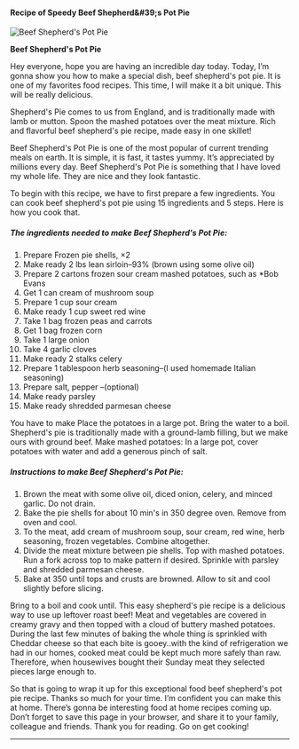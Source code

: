             

#### Recipe of Speedy Beef Shepherd&amp;#39;s Pot Pie

![Beef Shepherd's Pot Pie](https://img-global.cpcdn.com/recipes/484b5def866012e9/751x532cq70/beef-shepherds-pot-pie-recipe-main-photo.jpg)

**Beef Shepherd's Pot Pie**

Hey everyone, hope you are having an incredible day today. Today, I’m gonna show you how to make a special dish, beef shepherd's pot pie. It is one of my favorites food recipes. This time, I will make it a bit unique. This will be really delicious.

Shepherd's Pie comes to us from England, and is traditionally made with lamb or mutton. Spoon the mashed potatoes over the meat mixture. Rich and flavorful beef shepherd's pie recipe, made easy in one skillet!

Beef Shepherd's Pot Pie is one of the most popular of current trending meals on earth. It is simple, it is fast, it tastes yummy. It’s appreciated by millions every day. Beef Shepherd's Pot Pie is something that I have loved my whole life. They are nice and they look fantastic.

To begin with this recipe, we have to first prepare a few ingredients. You can cook beef shepherd's pot pie using 15 ingredients and 5 steps. Here is how you cook that.

##### The ingredients needed to make Beef Shepherd's Pot Pie:

1.  Prepare Frozen pie shells, ×2
2.  Make ready 2 lbs lean sirloin–93% (brown using some olive oil)
3.  Prepare 2 cartons frozen sour cream mashed potatoes, such as \*Bob Evans
4.  Get 1 can cream of mushroom soup
5.  Prepare 1 cup sour cream
6.  Make ready 1 cup sweet red wine
7.  Take 1 bag frozen peas and carrots
8.  Get 1 bag frozen corn
9.  Take 1 large onion
10.  Take 4 garlic cloves
11.  Make ready 2 stalks celery
12.  Prepare 1 tablespoon herb seasoning–(I used homemade Italian seasoning)
13.  Prepare salt, pepper –(optional)
14.  Make ready parsley
15.  Make ready shredded parmesan cheese

You have to make Place the potatoes in a large pot. Bring the water to a boil. Shepherd's pie is traditionally made with a ground-lamb filling, but we make ours with ground beef. Make mashed potatoes: In a large pot, cover potatoes with water and add a generous pinch of salt.

##### Instructions to make Beef Shepherd's Pot Pie:

1.  Brown the meat with some olive oil, diced onion, celery, and minced garlic. Do not drain.
2.  Bake the pie shells for about 10 min's in 350 degree oven. Remove from oven and cool.
3.  To the meat, add cream of mushroom soup, sour cream, red wine, herb seasoning, frozen vegetables. Combine altogether.
4.  Divide the meat mixture between pie shells. Top with mashed potatoes. Run a fork across top to make pattern if desired. Sprinkle with parsley and shredded parmesan cheese.
5.  Bake at 350 until tops and crusts are browned. Allow to sit and cool slightly before slicing.

Bring to a boil and cook until. This easy shepherd's pie recipe is a delicious way to use up leftover roast beef! Meat and vegetables are covered in creamy gravy and then topped with a cloud of buttery mashed potatoes. During the last few minutes of baking the whole thing is sprinkled with Cheddar cheese so that each bite is gooey..with the kind of refrigeration we had in our homes, cooked meat could be kept much more safely than raw. Therefore, when housewives bought their Sunday meat they selected pieces large enough to.

So that is going to wrap it up for this exceptional food beef shepherd's pot pie recipe. Thanks so much for your time. I’m confident you can make this at home. There’s gonna be interesting food at home recipes coming up. Don’t forget to save this page in your browser, and share it to your family, colleague and friends. Thank you for reading. Go on get cooking!

* * *